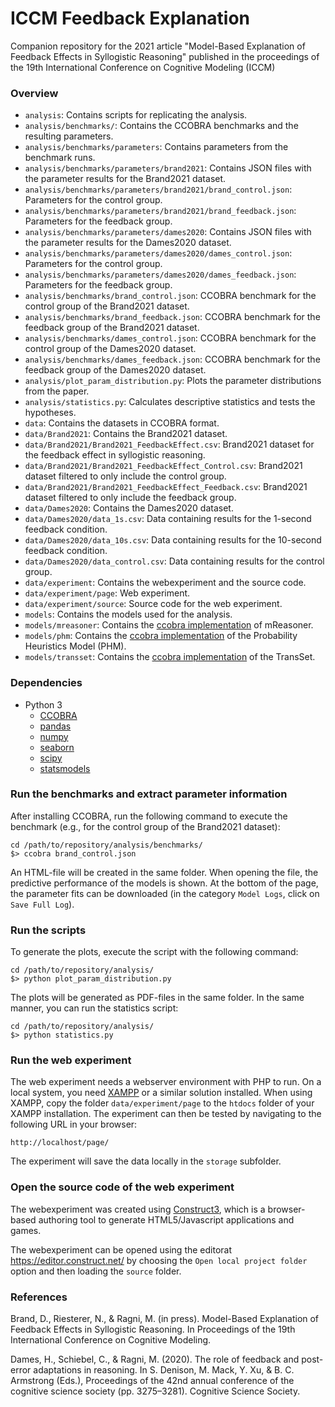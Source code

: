 ICCM Feedback Explanation
=========================

Companion repository for the 2021 article "Model-Based Explanation of Feedback Effects in Syllogistic Reasoning" published in the proceedings of the 19th International Conference on Cognitive Modeling (ICCM)

### Overview

- `analysis`: Contains scripts for replicating the analysis.
- `analysis/benchmarks/`: Contains the CCOBRA benchmarks and the resulting parameters.
- `analysis/benchmarks/parameters`: Contains parameters from the benchmark runs.
- `analysis/benchmarks/parameters/brand2021`: Contains JSON files with the parameter results for the Brand2021 dataset.
- `analysis/benchmarks/parameters/brand2021/brand_control.json`: Parameters for the control group.
- `analysis/benchmarks/parameters/brand2021/brand_feedback.json`: Parameters for the feedback group.
- `analysis/benchmarks/parameters/dames2020`: Contains JSON files with the parameter results for the Dames2020 dataset.
- `analysis/benchmarks/parameters/dames2020/dames_control.json`: Parameters for the control group.
- `analysis/benchmarks/parameters/dames2020/dames_feedback.json`: Parameters for the feedback group.
- `analysis/benchmarks/brand_control.json`: CCOBRA benchmark for the control group of the Brand2021 dataset.
- `analysis/benchmarks/brand_feedback.json`: CCOBRA benchmark for the feedback group of the Brand2021 dataset.
- `analysis/benchmarks/dames_control.json`: CCOBRA benchmark for the control group of the Dames2020 dataset.
- `analysis/benchmarks/dames_feedback.json`: CCOBRA benchmark for the feedback group of the Dames2020 dataset.
- `analysis/plot_param_distribution.py`: Plots the parameter distributions from the paper.
- `analysis/statistics.py`: Calculates descriptive statistics and tests the hypotheses.
- `data`: Contains the datasets in CCOBRA format.
- `data/Brand2021`: Contains the Brand2021 dataset.
- `data/Brand2021/Brand2021_FeedbackEffect.csv`: Brand2021 dataset for the feedback effect in syllogistic reasoning.
- `data/Brand2021/Brand2021_FeedbackEffect_Control.csv`: Brand2021 dataset filtered to only include the control group.
- `data/Brand2021/Brand2021_FeedbackEffect_Feedback.csv`: Brand2021 dataset filtered to only include the feedback group.
- `data/Dames2020`: Contains the Dames2020 dataset.
- `data/Dames2020/data_1s.csv`: Data containing results for the 1-second feedback condition.
- `data/Dames2020/data_10s.csv`: Data containing results for the 10-second feedback condition.
- `data/Dames2020/data_control.csv`: Data containing results for the control group.
- `data/experiment`: Contains the webexperiment and the source code.
- `data/experiment/page`: Web experiment.
- `data/experiment/source`: Source code for the web experiment.
- `models`: Contains the models used for the analysis.
- `models/mreasoner`: Contains the [ccobra implementation](https://github.com/nriesterer/pymreasoner) of mReasoner.
- `models/phm`: Contains the [ccobra implementation](https://github.com/nriesterer/phm) of the Probability Heuristics Model (PHM).
- `models/transset`: Contains the [ccobra implementation](https://github.com/Shadownox/iccm-transset-indiv) of the TransSet.

### Dependencies

- Python 3
    - [CCOBRA](https://github.com/CognitiveComputationLab/ccobra)
    - [pandas](https://pandas.pydata.org)
    - [numpy](https://numpy.org)
    - [seaborn](https://seaborn.pydata.org)
	- [scipy](https://www.scipy.org)
	- [statsmodels](https://www.statsmodels.org)

### Run the benchmarks and extract parameter information

After installing CCOBRA, run the following command to execute the benchmark (e.g., for the control group of the Brand2021 dataset):

```
cd /path/to/repository/analysis/benchmarks/
$> ccobra brand_control.json
```

An HTML-file will be created in the same folder. When opening the file, the predictive performance of the models is shown. At the bottom of the page, the parameter fits can be downloaded (in the category `Model Logs`, click on `Save Full Log`).

### Run the scripts

To generate the plots, execute the script with the following command:

```
cd /path/to/repository/analysis/
$> python plot_param_distribution.py
```

The plots will be generated as PDF-files in the same folder.
In the same manner, you can run the statistics script:

```
cd /path/to/repository/analysis/
$> python statistics.py
```

### Run the web experiment

The web experiment needs a webserver environment with PHP to run. On a local system, you need [XAMPP](https://www.apachefriends.org) or a similar solution installed. When using XAMPP, copy the folder `data/experiment/page` to the `htdocs` folder of your XAMPP installation. The experiment can then be tested by navigating to the following URL in your browser:

```
http://localhost/page/
```

The experiment will save the data locally in the `storage` subfolder.

### Open the source code of the web experiment

The webexperiment was created using [Construct3](https://www.construct.net), which is a browser-based authoring tool to generate HTML5/Javascript applications and games.

The webexperiment can be opened using the editorat https://editor.construct.net/ by choosing the `Open local project folder` option and then loading the `source` folder.

### References

Brand, D., Riesterer, N., & Ragni, M. (in press). Model-Based Explanation of Feedback Effects in Syllogistic Reasoning. In Proceedings of the 19th International Conference on Cognitive Modeling.

Dames, H., Schiebel, C., & Ragni, M. (2020). The role of feedback and post-error adaptations in reasoning. In S. Denison, M. Mack, Y. Xu, & B. C. Armstrong (Eds.), Proceedings of the 42nd annual conference of the cognitive science society (pp. 3275–3281). Cognitive Science Society.